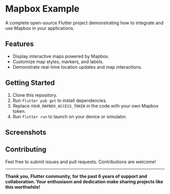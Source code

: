 # Mapbox Example

A complete open-source Flutter project demonstrating how to integrate and use Mapbox in your applications.

## Features
- Display interactive maps powered by Mapbox.
- Customize map styles, markers, and labels.
- Demonstrate real-time location updates and map interactions.

## Getting Started
1. Clone this repository.
2. Run `flutter pub get` to install dependencies.
3. Replace `YOUR_MAPBOX_ACCESS_TOKEN` in the code with your own Mapbox token.
4. Run `flutter run` to launch on your device or simulator.

## Screenshots

## Contributing
Feel free to submit issues and pull requests. Contributions are welcome!

---

**Thank you, Flutter community, for the past 6 years of support and collaboration. Your enthusiasm and dedication make sharing projects like this worthwhile!**